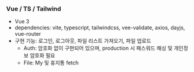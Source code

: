 ### Vue / TS / Tailwind

- Vue 3
- dependencies: vite, typescript, tailwindcss, vee-validate, axios, dayjs, vue-router
- 구현 기능: 로그인, 로그아웃, 파일 리스트 가져오기, 파일 업로드
  - Auth: 암호화 없이 구현되어 있으며, production 시 패스워드 해싱 및 개인정보 암호화 필요
  - File: My 및 휴지통 fetch
